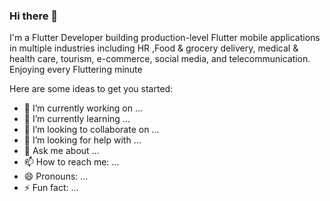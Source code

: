 ### Hi there 👋

I'm a Flutter Developer building production-level Flutter mobile applications in multiple industries including HR ,Food & grocery delivery, medical & health care, tourism, e-commerce, social media, and telecommunication. Enjoying every Fluttering minute 

<!--
**kalai-selva/kalai-selva** is a ✨ _special_ ✨ repository because its `README.md` (this file) appears on your GitHub profile.-->

Here are some ideas to get you started:

- 🔭 I’m currently working on ...
- 🌱 I’m currently learning ...
- 👯 I’m looking to collaborate on ...
- 🤔 I’m looking for help with ...
- 💬 Ask me about ...
- 📫 How to reach me: ...
- 😄 Pronouns: ...
- ⚡ Fun fact: ...

